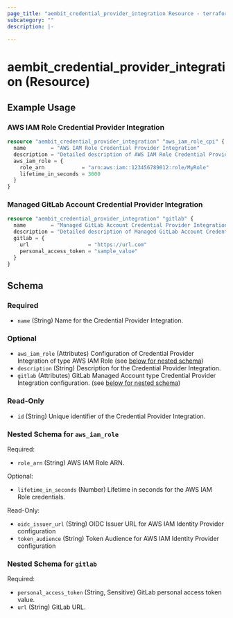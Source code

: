 ```yaml
---
page_title: "aembit_credential_provider_integration Resource - terraform-provider-aembit"
subcategory: ""
description: |-
  
---
```


# aembit_credential_provider_integration (Resource)



## Example Usage

### AWS IAM Role Credential Provider Integration

```terraform
resource "aembit_credential_provider_integration" "aws_iam_role_cpi" {
  name        = "AWS IAM Role Credential Provider Integration"
  description = "Detailed description of AWS IAM Role Credential Provider Integration"
  aws_iam_role = {
    role_arn            = "arn:aws:iam::123456789012:role/MyRole"
    lifetime_in_seconds = 3600
  }
}
```

### Managed GitLab Account Credential Provider Integration

```terraform
resource "aembit_credential_provider_integration" "gitlab" {
  name        = "Managed GitLab Account Credential Provider Integration"
  description = "Detailed description of Managed GitLab Account Credential Provider Integration"
  gitlab = {
    url                   = "https://url.com"
    personal_access_token = "sample_value"
  }
}
```

<!-- schema generated by tfplugindocs -->
## Schema

### Required

- `name` (String) Name for the Credential Provider Integration.

### Optional

- `aws_iam_role` (Attributes) Configuration of Credential Provider Integration of type AWS IAM Role (see [below for nested schema](#nestedatt--aws_iam_role))
- `description` (String) Description for the Credential Provider Integration.
- `gitlab` (Attributes) GitLab Managed Account type Credential Provider Integration configuration. (see [below for nested schema](#nestedatt--gitlab))

### Read-Only

- `id` (String) Unique identifier of the Credential Provider Integration.

<a id="nestedatt--aws_iam_role"></a>
### Nested Schema for `aws_iam_role`

Required:

- `role_arn` (String) AWS IAM Role ARN.

Optional:

- `lifetime_in_seconds` (Number) Lifetime in seconds for the AWS IAM Role credentials.

Read-Only:

- `oidc_issuer_url` (String) OIDC Issuer URL for AWS IAM Identity Provider configuration
- `token_audience` (String) Token Audience for AWS IAM Identity Provider configuration


<a id="nestedatt--gitlab"></a>
### Nested Schema for `gitlab`

Required:

- `personal_access_token` (String, Sensitive) GitLab personal access token value.
- `url` (String) GitLab URL.